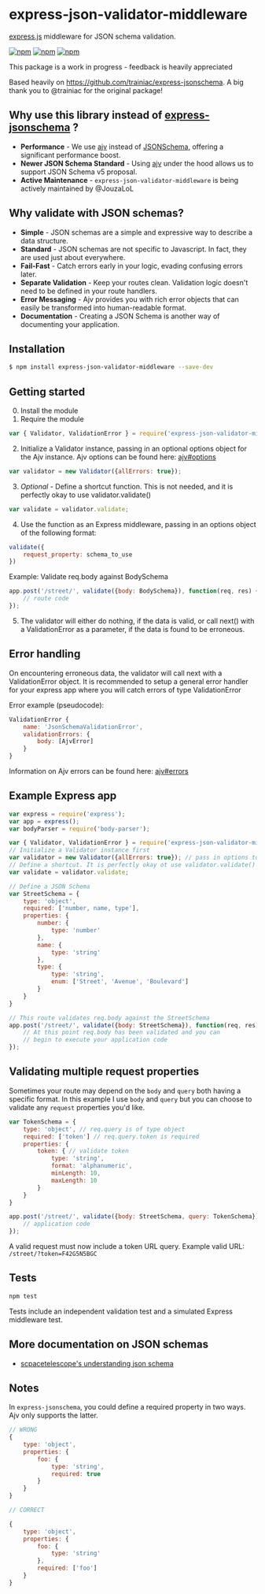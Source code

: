 # express-json-validator-middleware
[express.js](https://github.com/visionmedia/express) middleware for JSON schema validation.

[![npm](https://img.shields.io/npm/dm/express-json-validator-middleware.svg)](https://www.npmjs.com/package/express-json-validator-middleware)
[![npm](https://img.shields.io/npm/v/express-json-validator-middleware.svg)](https://www.npmjs.com/package/express-json-validator-middleware)
[![npm](https://img.shields.io/npm/l/express-json-validator-middleware.svg)](https://www.npmjs.com/package/express-json-validator-middleware)

This package is a work in progress - feedback is heavily appreciated

Based heavily on https://github.com/trainiac/express-jsonschema. A big thank you to @trainiac for the original package!

## Why use this library instead of [express-jsonschema](https://github.com/trainiac/express-jsonschema) ?

- **Performance** -  We use [ajv](https://github.com/epoberezkin/ajv) instead of [JSONSchema](https://github.com/tdegrunt/jsonschema), offering a significant performance boost.
- **Newer JSON Schema Standard** - Using [ajv](https://github.com/epoberezkin/ajv) under the hood allows us to support JSON Schema v5 proposal.
- **Active Maintenance** - ```express-json-validator-middleware``` is being actively maintained by @JouzaLoL

## Why validate with JSON schemas?

- **Simple** - JSON schemas are a simple and expressive way to describe a data structure.
- **Standard** - JSON schemas are not specific to Javascript. In fact, they are used just about everywhere.
- **Fail-Fast** - Catch errors early in your logic, evading confusing errors later.
- **Separate Validation** - Keep your routes clean. Validation logic doesn't need to be defined in your route handlers.
- **Error Messaging** - Ajv provides you with rich error objects that can easily be transformed into human-readable format.
- **Documentation** - Creating a JSON Schema is another way of documenting your application.

## Installation

```sh
$ npm install express-json-validator-middleware --save-dev
```

## Getting started

0. Install the module
1. Require the module
```js
var { Validator, ValidationError } = require('express-json-validator-middleware');
```

2. Initialize a Validator instance, passing in an optional options object for the Ajv instance. Ajv options can be found here: [ajv#options](https://github.com/epoberezkin/ajv#options)
```js
var validator = new Validator({allErrors: true});
```

3. *Optional* - Define a shortcut function. This is not needed, and it is perfectly okay to use validator.validate()
```js
var validate = validator.validate;
```

4. Use the function as an Express middleware, passing in an options object of the following format:
```js
validate({
    request_property: schema_to_use
})
```

Example: Validate req.body against BodySchema

```js
app.post('/street/', validate({body: BodySchema}), function(req, res) {
    // route code
});
```

5. The validator will either do nothing, if the data is valid, or call next() with a ValidationError as a parameter, if the data is found to be erroneous.

## Error handling

On encountering erroneous data, the validator will call next with a ValidationError object.
It is recommended to setup a general error handler for your express app where you will catch errors of type ValidationError

Error example (pseudocode):

```js
ValidationError {
    name: 'JsonSchemaValidationError',
    validationErrors: {
        body: [AjvError]
    }
}
```

Information on Ajv errors can be found here: [ajv#errors](https://github.com/epoberezkin/ajv#validation-errors)

## Example Express app

```js
var express = require('express');
var app = express();
var bodyParser = require('body-parser');

var { Validator, ValidationError } = require('express-json-validator-middleware');
// Initialize a Validator instance first
var validator = new Validator({allErrors: true}); // pass in options to the Ajv instance
// Define a shortcut. It is perfectly okay ot use validator.validate()
var validate = validator.validate;

// Define a JSON Schema
var StreetSchema = {
    type: 'object',
    required: ['number, name, type'],
    properties: {
        number: {
            type: 'number'
        },
        name: {
            type: 'string'
        },
        type: {
            type: 'string',
            enum: ['Street', 'Avenue', 'Boulevard']
        }
    }
}

// This route validates req.body against the StreetSchema
app.post('/street/', validate({body: StreetSchema}), function(req, res) {
    // At this point req.body has been validated and you can
    // begin to execute your application code
});
```

## Validating multiple request properties

Sometimes your route may depend on the `body` and `query` both having a specific format.  In this example I use `body` and `query` but you can choose to validate any `request` properties you'd like. 

```js
var TokenSchema = {
    type: 'object', // req.query is of type object
    required: ['token'] // req.query.token is required
    properties: {
        token: { // validate token
            type: 'string',
            format: 'alphanumeric',
            minLength: 10,
            maxLength: 10
        }
    }
}

app.post('/street/', validate({body: StreetSchema, query: TokenSchema}), function(req, res) {
    // application code
});
```

A valid request must now include a token URL query. Example valid URL: ```/street/?token=F42G5N5BGC```

## Tests

```js
npm test
```

Tests include an independent validation test and a simulated Express middleware test.

## More documentation on JSON schemas

- [scpacetelescope's understanding json schema](http://spacetelescope.github.io/understanding-json-schema/)

## Notes

In ```express-jsonschema```, you could define a required property in two ways. Ajv only supports the latter.

```js
// WRONG
{
    type: 'object',
    properties: {
        foo: {
            type: 'string',
            required: true
        }
    }
}

// CORRECT

{
    type: 'object',
    properties: {
        foo: {
            type: 'string'
        },
        required: ['foo']
    }
}
```
